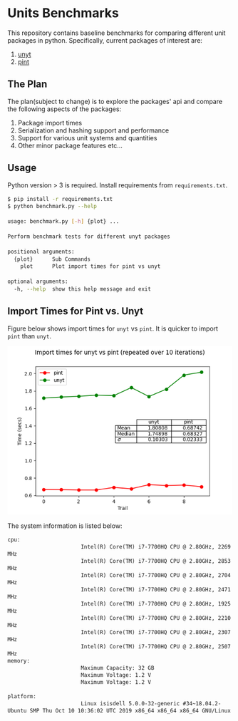 # Units Benchmarks
This repository contains baseline benchmarks for comparing different unit packages in python. Specifically, current packages of interest are:

1. [unyt](https://github.com/yt-project/unyt)
2. [pint](https://github.com/hgrecco/pint)


## The Plan
The plan(subject to change) is to explore the packages' api and compare the following aspects of the packages:

1. Package import times
2. Serialization and hashing support and performance
3. Support for various unit systems and quantities
4. Other minor package features etc...

## Usage
Python version > 3 is required. Install requirements from `requirements.txt`.

```sh
$ pip install -r requirements.txt
$ python benchmark.py --help

usage: benchmark.py [-h] {plot} ...

Perform benchmark tests for different unyt packages

positional arguments:
  {plot}      Sub Commands
    plot      Plot import times for pint vs unyt

optional arguments:
  -h, --help  show this help message and exit
```

## Import Times for Pint vs. Unyt
Figure below shows import times for `unyt` vs `pint`. It is quicker to import `pint` than `unyt`.

![Import Times](./images/import_times.png)

The system information is listed below:
```
cpu:                                                            
                       Intel(R) Core(TM) i7-7700HQ CPU @ 2.80GHz, 2269 MHz
                       Intel(R) Core(TM) i7-7700HQ CPU @ 2.80GHz, 2853 MHz
                       Intel(R) Core(TM) i7-7700HQ CPU @ 2.80GHz, 2704 MHz
                       Intel(R) Core(TM) i7-7700HQ CPU @ 2.80GHz, 2471 MHz
                       Intel(R) Core(TM) i7-7700HQ CPU @ 2.80GHz, 1925 MHz
                       Intel(R) Core(TM) i7-7700HQ CPU @ 2.80GHz, 2210 MHz
                       Intel(R) Core(TM) i7-7700HQ CPU @ 2.80GHz, 2307 MHz
                       Intel(R) Core(TM) i7-7700HQ CPU @ 2.80GHz, 2507 MHz
memory:
                       Maximum Capacity: 32 GB
                       Maximum Voltage: 1.2 V
                       Maximum Voltage: 1.2 V

platform:
                       Linux isisdell 5.0.0-32-generic #34~18.04.2-Ubuntu SMP Thu Oct 10 10:36:02 UTC 2019 x86_64 x86_64 x86_64 GNU/Linux
```